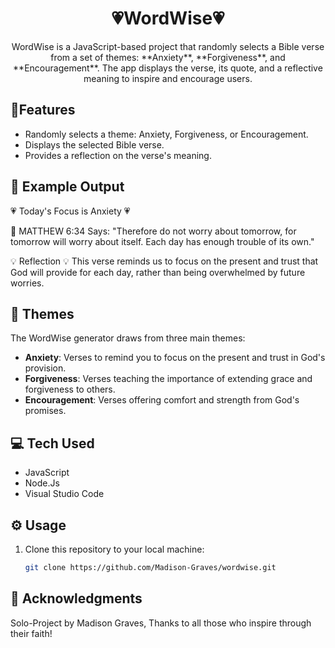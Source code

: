<div align="center">
    <h1>💗WordWise💗</h1>
    <p>WordWise is a JavaScript-based project that randomly selects a Bible verse from a set of themes: **Anxiety**, **Forgiveness**, and **Encouragement**. The app displays the verse, its quote, and a reflective meaning to inspire and encourage users.</p>
</div> 

## 🚀Features
- Randomly selects a theme: Anxiety, Forgiveness, or Encouragement.
- Displays the selected Bible verse.
- Provides a reflection on the verse's meaning.

## 🌟 Example Output
💗 Today's Focus is Anxiety 💗

📖 MATTHEW 6:34 Says: "Therefore do not worry about tomorrow, for tomorrow will worry about itself. Each day has enough trouble of its own."

💡 Reflection 💡 This verse reminds us to focus on the present and trust that God will provide for each day, rather than being overwhelmed by future worries.

## 📖 Themes
The WordWise generator draws from three main themes:

- **Anxiety**: Verses to remind you to focus on the present and trust in God's provision.
- **Forgiveness**: Verses teaching the importance of extending grace and forgiveness to others.
- **Encouragement**: Verses offering comfort and strength from God's promises.

## 💻 Tech Used
- JavaScript
- Node.Js 
- Visual Studio Code

## ⚙️ Usage
1. Clone this repository to your local machine:
   ```bash
   git clone https://github.com/Madison-Graves/wordwise.git

## 🙏 Acknowledgments
Solo-Project by Madison Graves,
Thanks to all those who inspire through their faith!